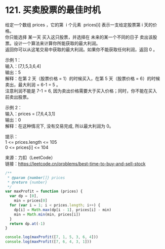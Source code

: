 # 121. 买卖股票的最佳时机

给定一个数组 prices ，它的第  i 个元素  prices[i] 表示一支给定股票第 i 天的价格。  
你只能选择 某一天 买入这只股票，并选择在 未来的某一个不同的日子 卖出该股票。设计一个算法来计算你所能获取的最大利润。  
返回你可以从这笔交易中获取的最大利润。如果你不能获取任何利润，返回 0 。

示例 1：  
输入：[7,1,5,3,6,4]  
输出：5  
解释：在第 2 天（股票价格 = 1）的时候买入，在第 5 天（股票价格 = 6）的时候卖出，最大利润 = 6-1 = 5 。  
注意利润不能是 7-1 = 6, 因为卖出价格需要大于买入价格；同时，你不能在买入前卖出股票。

示例 2：  
输入：prices = [7,6,4,3,1]  
输出：0  
解释：在这种情况下, 没有交易完成, 所以最大利润为 0。

提示：  
1 <= prices.length <= 105  
0 <= prices[i] <= 104

来源：力扣（LeetCode）  
链接：https://leetcode.cn/problems/best-time-to-buy-and-sell-stock

```javascript
/**
 * @param {number[]} prices
 * @return {number}
 */
var maxProfit = function (prices) {
  var dp = [0],
    min = prices[0]
  for (var i = 1; i < prices.length; i++) {
    dp[i] = Math.max(dp[i - 1], prices[i] - min)
    min = Math.min(min, prices[i])
  }
  return dp.at(-1)
}

console.log(maxProfit([7, 1, 5, 3, 6, 4]))
console.log(maxProfit([7, 6, 4, 3, 1]))
```
